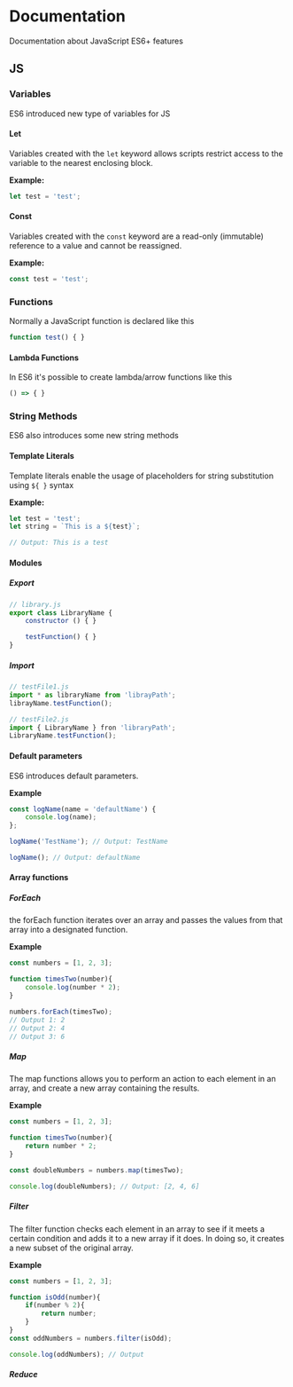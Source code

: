 # Documentation
Documentation about JavaScript ES6+ features

## JS

### Variables
ES6 introduced new type of variables for JS

#### Let
Variables created with the `let` keyword allows scripts restrict access to the variable to the nearest enclosing block.

**Example:**
```js
let test = 'test';
```

#### Const
Variables created with the `const` keyword are a read-only (immutable) reference to a value and cannot be reassigned.

**Example:**
```js
const test = 'test';
```

### Functions
Normally a JavaScript function is declared like this
```js
function test() { }
```

#### Lambda Functions
In ES6 it's possible to create lambda/arrow functions like this
```js
() => { }
```

### String Methods
ES6 also introduces some new string methods

#### Template Literals
Template literals enable the usage of placeholders for string substitution using `${ }` syntax

**Example:**
```js
let test = 'test';
let string = `This is a ${test}`;

// Output: This is a test
```

#### Modules

##### Export
```javascript
// library.js
export class LibraryName {
    constructor () { }

    testFunction() { }
}
```

##### Import
```javascript
// testFile1.js
import * as libraryName from 'librayPath';
librayName.testFunction();

// testFile2.js
import { LibraryName } fron 'libraryPath';
LibraryName.testFunction();
```

#### Default parameters
ES6 introduces default parameters.

**Example**
```javascript
const logName(name = 'defaultName') {
    console.log(name);
};

logName('TestName'); // Output: TestName

logName(); // Output: defaultName
```

#### Array functions

##### ForEach
the forEach function iterates over an array and passes the values from that array into a designated function.

**Example**
```javascript
const numbers = [1, 2, 3];

function timesTwo(number){
    console.log(number * 2);
}

numbers.forEach(timesTwo);
// Output 1: 2
// Output 2: 4
// Output 3: 6
```

##### Map
The map functions allows you to perform an action to each element in an array, and create a new array containing the results.

**Example**
```javascript
const numbers = [1, 2, 3];

function timesTwo(number){
    return number * 2;
}

const doubleNumbers = numbers.map(timesTwo);

console.log(doubleNumbers); // Output: [2, 4, 6]
```

##### Filter
The filter function checks each element in an array to see if it meets a certain condition and adds it to a new array if it does. In doing so, it creates a new subset of the original array.

**Example**
```javascript
const numbers = [1, 2, 3];

function isOdd(number){
    if(number % 2){
        return number;
    }
}
const oddNumbers = numbers.filter(isOdd);

console.log(oddNumbers); // Output
```

##### Reduce